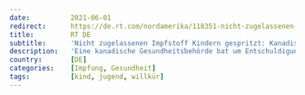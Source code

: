 ```yaml
---
date:          2021-06-01
redirect:      https://de.rt.com/nordamerika/118351-nicht-zugelassenen-impfstoff-kindern-gespritzt/
title:         RT DE
subtitle:      'Nicht zugelassenen Impfstoff Kindern gespritzt: Kanadische Behörde entschuldigt sich für Fehler'
description:   'Eine kanadische Gesundheitsbehörde bat um Entschuldigung, weil Kinder durch einen Fehler einen noch nicht für ihre Altersgruppe zugelassenen Corona-Impfstoff verabreicht bekamen. In Kanada ist derzeit nur das Präparat von BioNTech/Pfizer für unter 18-Jährige zugelassen.'
country:       [DE]
categories:    [Impfung, Gesundheit]
tags:          [kind, jugend, willkür]
---
```

